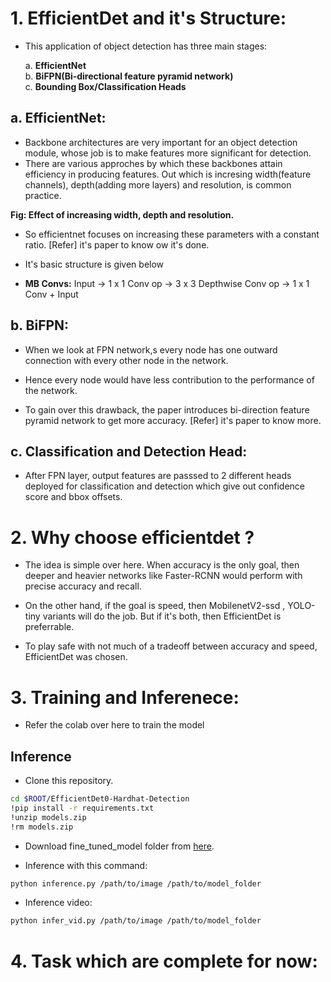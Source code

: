 # 1. EfficientDet and it's Structure:

*  This application of object detection has three main stages:

      a.   **EfficientNet**  
      b.   **BiFPN(Bi-directional feature pyramid network)**  
      c.   **Bounding Box/Classification Heads** 

## a. EfficientNet:

* Backbone architectures are very important for an object detection module, whose job is to make features more significant for detection. 
* There are various approches by which these backbones attain efficiency in producing features. Out which is incresing width(feature channels), depth(adding more layers) and resolution, is common practice.

**Fig: Effect of increasing width, depth and resolution.**

* So efficientnet focuses on increasing these parameters with a constant ratio. [Refer] it's paper to know ow it's done.

* It's basic structure is given below


* **MB Convs:** Input -> 1 x 1 Conv op -> 3 x 3 Depthwise Conv op -> 1 x 1 Conv + Input



## b. BiFPN:

* When we look at FPN network,s every node has one outward connection with every other node in the network. 

* Hence every node would have less contribution to the performance of the network. 

* To gain over this drawback, the paper introduces bi-direction feature pyramid network to get more accuracy. [Refer] it's paper to know more.


## c. Classification and Detection Head:

* After FPN layer, output features are passsed to 2 different heads deployed for classification and detection which give out confidence score and bbox offsets. 


# 2. Why choose efficientdet ?

* The idea is simple over here. When accuracy is the only goal, then deeper and heavier networks like Faster-RCNN would perform with precise accuracy and recall.

* On the other hand, if the goal is speed, then MobilenetV2-ssd , YOLO-tiny variants will do the job. But if it's both, then EfficientDet is preferrable.

* To play safe with not much of a tradeoff between accuracy and speed, EfficientDet was chosen.




# 3. Training and Inferenece:

* Refer the colab over here to train the model

## Inference

* Clone this repository.

```bash
cd $ROOT/EfficientDet0-Hardhat-Detection
!pip install -r requirements.txt
!unzip models.zip
!rm models.zip
```
* Download fine_tuned_model folder from [here]().

* Inference with this command:
```bash
python inference.py /path/to/image /path/to/model_folder
```
* Inference video:
```bash
python infer_vid.py /path/to/image /path/to/model_folder
```

# 4. Task which are complete for now:
